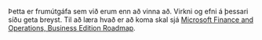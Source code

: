 Þetta er frumútgáfa sem við erum enn að vinna að. Virkni og efni á þessari síðu geta breyst. Til að læra hvað er að koma skal sjá [Microsoft Finance and Operations, Business Edition Roadmap](https://go.microsoft.com/fwlink/?linkid=842139).